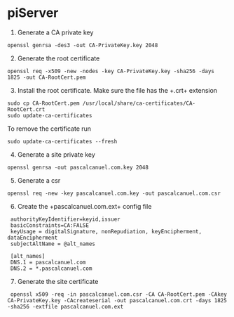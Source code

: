 # piServer

1. Generate a CA private key

```
openssl genrsa -des3 -out CA-PrivateKey.key 2048
```

2. Generate the root certificate

```
openssl req -x509 -new -nodes -key CA-PrivateKey.key -sha256 -days 1825 -out CA-RootCert.pem
```

3. Install the root certificate. Make sure the file has the +.crt+ extension

```
sudo cp CA-RootCert.pem /usr/local/share/ca-certificates/CA-RootCert.crt
sudo update-ca-certificates
```

To remove the certificate run

```
sudo update-ca-certificates --fresh
```

4. Generate a site private key 

```
openssl genrsa -out pascalcanuel.com.key 2048
```

5. Generate a csr 

```
openssl req -new -key pascalcanuel.com.key -out pascalcanuel.com.csr
```

6. Create the +pascalcanuel.com.ext+ config file

```
 authorityKeyIdentifier=keyid,issuer
 basicConstraints=CA:FALSE
 keyUsage = digitalSignature, nonRepudiation, keyEncipherment, dataEncipherment
 subjectAltName = @alt_names

 [alt_names]
 DNS.1 = pascalcanuel.com
 DNS.2 = *.pascalcanuel.com
 ```

7. Generate the site certificate

```
 openssl x509 -req -in pascalcanuel.com.csr -CA CA-RootCert.pem -CAkey CA-PrivateKey.key -CAcreateserial -out pascalcanuel.com.crt -days 1825 -sha256 -extfile pascalcanuel.com.ext
 ```

